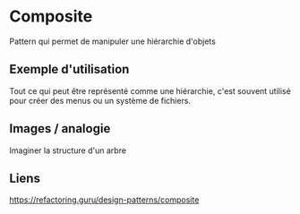 # Composite

Pattern qui permet de manipuler une hiérarchie d'objets

## Exemple d'utilisation

Tout ce qui peut être représenté comme une hiérarchie,
c'est souvent utilisé pour créer des menus ou un système de fichiers.

## Images / analogie

Imaginer la structure d'un arbre

## Liens

https://refactoring.guru/design-patterns/composite